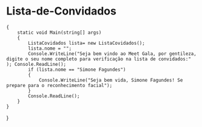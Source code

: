 # Lista-de-Convidados
    {
        static void Main(string[] args)
        {
            ListaCovidados lista= new ListaCovidados();
            lista.nome = "";           
            Console.WriteLine("Seja bem vindo ao Meet Gala, por gentileza, digite o seu nome completo para verificação na lista de convidados:"  ); Console.ReadLine();
            if (lista.nome == "Simone Fagundes") 
            {
                Console.WriteLine("Seja bem vida, Simone Fagundes! Se prepare para o reconhecimento facial");
            }
            Console.ReadLine();
        }
    }
}
